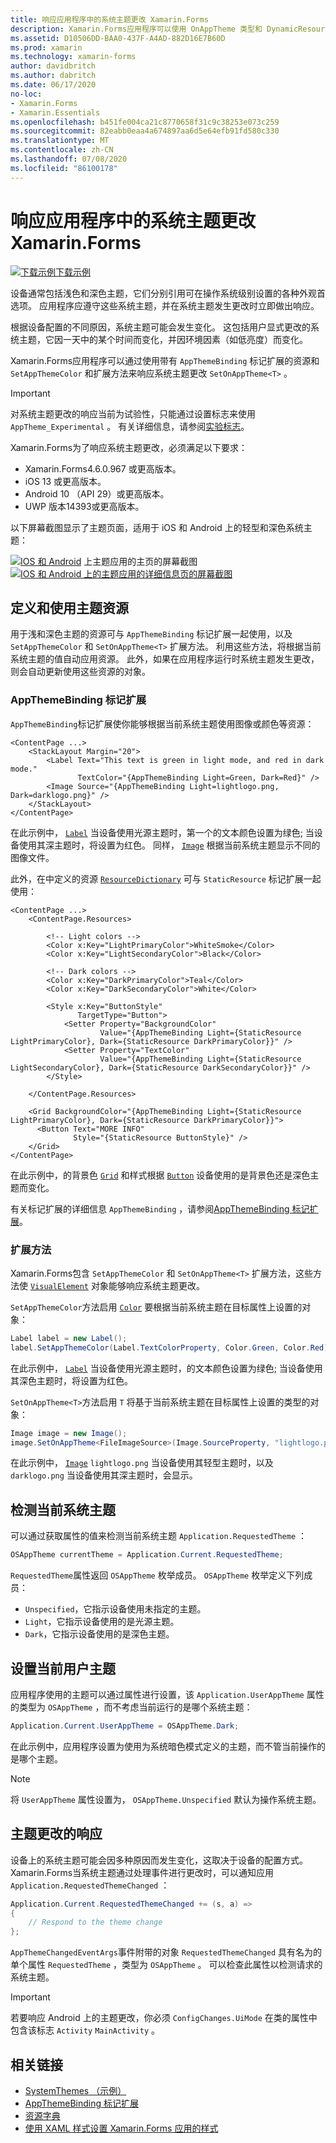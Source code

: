 ```yaml
---
title: 响应应用程序中的系统主题更改 Xamarin.Forms
description: Xamarin.Forms应用程序可以使用 OnAppTheme 类型和 DynamicResource 标记扩展对操作系统主题更改做出响应。
ms.assetid: D10506DD-BAA0-437F-A4AD-882D16E7B60D
ms.prod: xamarin
ms.technology: xamarin-forms
author: davidbritch
ms.author: dabritch
ms.date: 06/17/2020
no-loc:
- Xamarin.Forms
- Xamarin.Essentials
ms.openlocfilehash: b451fe004ca21c8770658f31c9c38253e073c259
ms.sourcegitcommit: 82eabb0eaa4a674897aa6d5e64efb91fd580c330
ms.translationtype: MT
ms.contentlocale: zh-CN
ms.lasthandoff: 07/08/2020
ms.locfileid: "86100178"
---
```

# <a name="respond-to-system-theme-changes-in-xamarinforms-applications"></a>响应应用程序中的系统主题更改 Xamarin.Forms

[![下载示例](~/media/shared/download.png)下载示例](https://docs.microsoft.com/samples/xamarin/xamarin-forms-samples/userinterface-systemthemesdemo/)

设备通常包括浅色和深色主题，它们分别引用可在操作系统级别设置的各种外观首选项。 应用程序应遵守这些系统主题，并在系统主题发生更改时立即做出响应。

根据设备配置的不同原因，系统主题可能会发生变化。 这包括用户显式更改的系统主题，它因一天中的某个时间而变化，并因环境因素（如低亮度）而变化。

Xamarin.Forms应用程序可以通过使用带有 `AppThemeBinding` 标记扩展的资源和 `SetAppThemeColor` 和扩展方法来响应系统主题更改 `SetOnAppTheme<T>` 。

> [!IMPORTANT]
> 对系统主题更改的响应当前为试验性，只能通过设置标志来使用 `AppTheme_Experimental` 。 有关详细信息，请参阅[实验标志](~/xamarin-forms/internals/experimental-flags.md)。

Xamarin.Forms为了响应系统主题更改，必须满足以下要求：

- Xamarin.Forms4.6.0.967 或更高版本。
- iOS 13 或更高版本。
- Android 10 （API 29）或更高版本。
- UWP 版本14393或更高版本。

以下屏幕截图显示了主题页面，适用于 iOS 和 Android 上的轻型和深色系统主题：

[![IOS 和 Android](system-theme-changes-images/main-page-both-themes.png "主题应用的主页")](system-theme-changes-images/main-page-both-themes-large.png#lightbox "主题应用的主页") 
 上主题应用的主页的屏幕截图[ ![IOS 和 Android 上的主题应用的详细信息页的屏幕截图](system-theme-changes-images/detail-page-both-themes.png "主题应用的详细信息页")](system-theme-changes-images/detail-page-both-themes-large.png#lightbox "主题应用的详细信息页")

## <a name="define-and-consume-theme-resources"></a>定义和使用主题资源

用于浅和深色主题的资源可与 `AppThemeBinding` 标记扩展一起使用，以及 `SetAppThemeColor` 和 `SetOnAppTheme<T>` 扩展方法。 利用这些方法，将根据当前系统主题的值自动应用资源。 此外，如果在应用程序运行时系统主题发生更改，则会自动更新使用这些资源的对象。

### <a name="appthemebinding-markup-extension"></a>AppThemeBinding 标记扩展

`AppThemeBinding`标记扩展使你能够根据当前系统主题使用图像或颜色等资源：

```xaml
<ContentPage ...>
    <StackLayout Margin="20">
        <Label Text="This text is green in light mode, and red in dark mode."
               TextColor="{AppThemeBinding Light=Green, Dark=Red}" />
        <Image Source="{AppThemeBinding Light=lightlogo.png, Dark=darklogo.png}" />
    </StackLayout>
</ContentPage>
```

在此示例中， [`Label`](xref:Xamarin.Forms.Label) 当设备使用光源主题时，第一个的文本颜色设置为绿色; 当设备使用其深主题时，将设置为红色。 同样， [`Image`](xref:Xamarin.Forms.Image) 根据当前系统主题显示不同的图像文件。

此外，在中定义的资源 [`ResourceDictionary`](xref:Xamarin.Forms.ResourceDictionary) 可与 `StaticResource` 标记扩展一起使用：

```xaml
<ContentPage ...>
    <ContentPage.Resources>

        <!-- Light colors -->
        <Color x:Key="LightPrimaryColor">WhiteSmoke</Color>
        <Color x:Key="LightSecondaryColor">Black</Color>

        <!-- Dark colors -->
        <Color x:Key="DarkPrimaryColor">Teal</Color>
        <Color x:Key="DarkSecondaryColor">White</Color>

        <Style x:Key="ButtonStyle"
               TargetType="Button">
            <Setter Property="BackgroundColor"
                    Value="{AppThemeBinding Light={StaticResource LightPrimaryColor}, Dark={StaticResource DarkPrimaryColor}}" />
            <Setter Property="TextColor"
                    Value="{AppThemeBinding Light={StaticResource LightSecondaryColor}, Dark={StaticResource DarkSecondaryColor}}" />
        </Style>

    </ContentPage.Resources>

    <Grid BackgroundColor="{AppThemeBinding Light={StaticResource LightPrimaryColor}, Dark={StaticResource DarkPrimaryColor}}">
      <Button Text="MORE INFO"
              Style="{StaticResource ButtonStyle}" />
    </Grid>    
</ContentPage>    
```

在此示例中，的背景色 [`Grid`](xref:Xamarin.Forms.Grid) 和样式根据 [`Button`](xref:Xamarin.Forms.Button) 设备使用的是背景色还是深色主题而变化。

有关标记扩展的详细信息 `AppThemeBinding` ，请参阅[AppThemeBinding 标记扩展](~/xamarin-forms/xaml/markup-extensions/consuming.md#appthemebinding-markup-extension)。

### <a name="extension-methods"></a>扩展方法

Xamarin.Forms包含 `SetAppThemeColor` 和 `SetOnAppTheme<T>` 扩展方法，这些方法使 [`VisualElement`](xref:Xamarin.Forms.VisualElement) 对象能够响应系统主题更改。

`SetAppThemeColor`方法启用 [`Color`](xref:Xamarin.Forms.Color) 要根据当前系统主题在目标属性上设置的对象：

```csharp
Label label = new Label();
label.SetAppThemeColor(Label.TextColorProperty, Color.Green, Color.Red);
```

在此示例中， [`Label`](xref:Xamarin.Forms.Label) 当设备使用光源主题时，的文本颜色设置为绿色; 当设备使用其深色主题时，将设置为红色。

`SetOnAppTheme<T>`方法启用 `T` 将基于当前系统主题在目标属性上设置的类型的对象：

```csharp
Image image = new Image();
image.SetOnAppTheme<FileImageSource>(Image.SourceProperty, "lightlogo.png", "darklogo.png");
```

在此示例中， [`Image`](xref:Xamarin.Forms.Image) `lightlogo.png` 当设备使用其轻型主题时，以及 `darklogo.png` 当设备使用其深主题时，会显示。

## <a name="detect-the-current-system-theme"></a>检测当前系统主题

可以通过获取属性的值来检测当前系统主题 `Application.RequestedTheme` ：

```csharp
OSAppTheme currentTheme = Application.Current.RequestedTheme;
```

`RequestedTheme`属性返回 `OSAppTheme` 枚举成员。 `OSAppTheme` 枚举定义下列成员：

- `Unspecified`，它指示设备使用未指定的主题。
- `Light`，它指示设备使用的是光源主题。
- `Dark`，它指示设备使用的是深色主题。

## <a name="set-the-current-user-theme"></a>设置当前用户主题

应用程序使用的主题可以通过属性进行设置，该 `Application.UserAppTheme` 属性的类型为 `OSAppTheme` ，而不考虑当前运行的是哪个系统主题：

```csharp
Application.Current.UserAppTheme = OSAppTheme.Dark;
```

在此示例中，应用程序设置为使用为系统暗色模式定义的主题，而不管当前操作的是哪个主题。

> [!NOTE]
> 将 `UserAppTheme` 属性设置为， `OSAppTheme.Unspecified` 默认为操作系统主题。

## <a name="react-to-theme-changes"></a>主题更改的响应

设备上的系统主题可能会因多种原因而发生变化，这取决于设备的配置方式。 Xamarin.Forms当系统主题通过处理事件进行更改时，可以通知应用 `Application.RequestedThemeChanged` ：

```csharp
Application.Current.RequestedThemeChanged += (s, a) =>
{
    // Respond to the theme change
};
```

`AppThemeChangedEventArgs`事件附带的对象 `RequestedThemeChanged` 具有名为的单个属性 `RequestedTheme` ，类型为 `OSAppTheme` 。 可以检查此属性以检测请求的系统主题。

> [!IMPORTANT]
> 若要响应 Android 上的主题更改，你必须 `ConfigChanges.UiMode` 在类的属性中包含该标志 `Activity` `MainActivity` 。

## <a name="related-links"></a>相关链接

- [SystemThemes （示例）](https://docs.microsoft.com/samples/xamarin/xamarin-forms-samples/userinterface-systemthemesdemo/)
- [AppThemeBinding 标记扩展](~/xamarin-forms/xaml/markup-extensions/consuming.md#appthemebinding-markup-extension)
- [资源字典](~/xamarin-forms/xaml/resource-dictionaries.md)
- [使用 XAML 样式设置 Xamarin.Forms 应用的样式](~/xamarin-forms/user-interface/styles/xaml/index.md)
